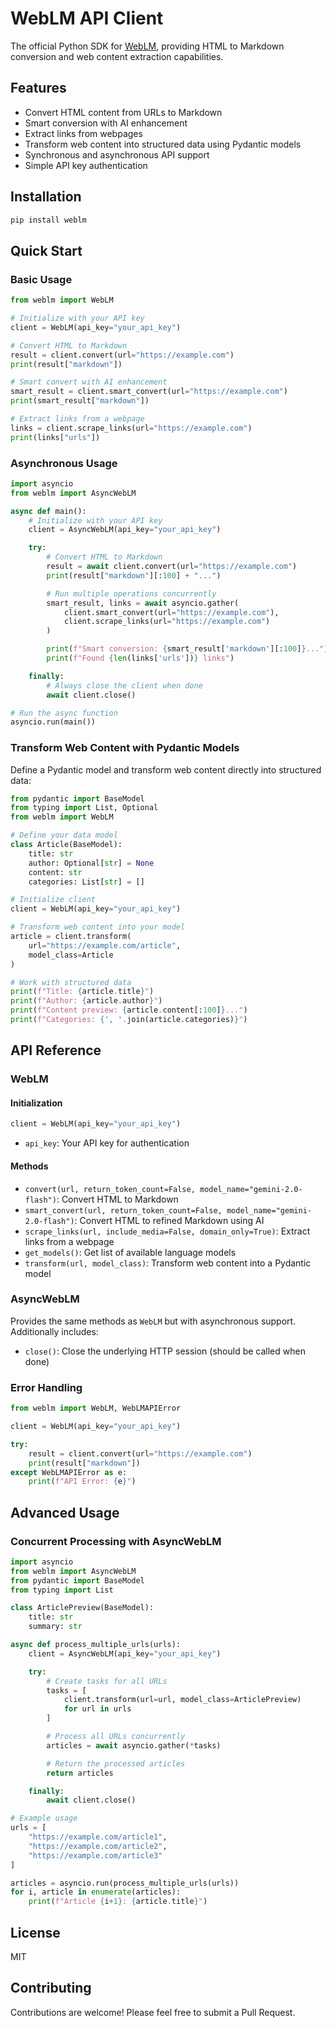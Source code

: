 # WebLM API Client

The official Python SDK for [WebLM](https://weblm.dev), providing HTML to Markdown conversion and web content extraction capabilities.

## Features

- Convert HTML content from URLs to Markdown
- Smart conversion with AI enhancement
- Extract links from webpages
- Transform web content into structured data using Pydantic models
- Synchronous and asynchronous API support
- Simple API key authentication

## Installation

```bash
pip install weblm
```

## Quick Start

### Basic Usage

```python
from weblm import WebLM

# Initialize with your API key
client = WebLM(api_key="your_api_key")

# Convert HTML to Markdown
result = client.convert(url="https://example.com")
print(result["markdown"])

# Smart convert with AI enhancement
smart_result = client.smart_convert(url="https://example.com")
print(smart_result["markdown"])

# Extract links from a webpage
links = client.scrape_links(url="https://example.com")
print(links["urls"])
```

### Asynchronous Usage

```python
import asyncio
from weblm import AsyncWebLM

async def main():
    # Initialize with your API key
    client = AsyncWebLM(api_key="your_api_key")

    try:
        # Convert HTML to Markdown
        result = await client.convert(url="https://example.com")
        print(result["markdown"][:100] + "...")

        # Run multiple operations concurrently
        smart_result, links = await asyncio.gather(
            client.smart_convert(url="https://example.com"),
            client.scrape_links(url="https://example.com")
        )

        print(f"Smart conversion: {smart_result['markdown'][:100]}...")
        print(f"Found {len(links['urls'])} links")

    finally:
        # Always close the client when done
        await client.close()

# Run the async function
asyncio.run(main())
```

### Transform Web Content with Pydantic Models

Define a Pydantic model and transform web content directly into structured data:

```python
from pydantic import BaseModel
from typing import List, Optional
from weblm import WebLM

# Define your data model
class Article(BaseModel):
    title: str
    author: Optional[str] = None
    content: str
    categories: List[str] = []

# Initialize client
client = WebLM(api_key="your_api_key")

# Transform web content into your model
article = client.transform(
    url="https://example.com/article",
    model_class=Article
)

# Work with structured data
print(f"Title: {article.title}")
print(f"Author: {article.author}")
print(f"Content preview: {article.content[:100]}...")
print(f"Categories: {', '.join(article.categories)}")
```

## API Reference

### WebLM

#### Initialization

```python
client = WebLM(api_key="your_api_key")
```

- `api_key`: Your API key for authentication

#### Methods

- `convert(url, return_token_count=False, model_name="gemini-2.0-flash")`: Convert HTML to Markdown
- `smart_convert(url, return_token_count=False, model_name="gemini-2.0-flash")`: Convert HTML to refined Markdown using AI
- `scrape_links(url, include_media=False, domain_only=True)`: Extract links from a webpage
- `get_models()`: Get list of available language models
- `transform(url, model_class)`: Transform web content into a Pydantic model

### AsyncWebLM

Provides the same methods as `WebLM` but with asynchronous support. Additionally includes:

- `close()`: Close the underlying HTTP session (should be called when done)

### Error Handling

```python
from weblm import WebLM, WebLMAPIError

client = WebLM(api_key="your_api_key")

try:
    result = client.convert(url="https://example.com")
    print(result["markdown"])
except WebLMAPIError as e:
    print(f"API Error: {e}")
```

## Advanced Usage

### Concurrent Processing with AsyncWebLM

```python
import asyncio
from weblm import AsyncWebLM
from pydantic import BaseModel
from typing import List

class ArticlePreview(BaseModel):
    title: str
    summary: str

async def process_multiple_urls(urls):
    client = AsyncWebLM(api_key="your_api_key")

    try:
        # Create tasks for all URLs
        tasks = [
            client.transform(url=url, model_class=ArticlePreview)
            for url in urls
        ]

        # Process all URLs concurrently
        articles = await asyncio.gather(*tasks)

        # Return the processed articles
        return articles

    finally:
        await client.close()

# Example usage
urls = [
    "https://example.com/article1",
    "https://example.com/article2",
    "https://example.com/article3"
]

articles = asyncio.run(process_multiple_urls(urls))
for i, article in enumerate(articles):
    print(f"Article {i+1}: {article.title}")
```

## License

MIT

## Contributing

Contributions are welcome! Please feel free to submit a Pull Request.

